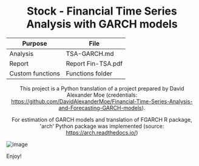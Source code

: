 <div align="center">
  
# Stock - Financial Time Series Analysis with GARCH models
 
| Purpose | File |
| --------------- | --------------- |
| Analysis | TSA-GARCH.md |
| Report | Report Fin-TSA.pdf |
| Custom functions | Functions folder |

This project is a Python translation of a project prepared by David Alexander Moe (credentials: https://github.com/DavidAlexanderMoe/Financial-Time-Series-Analysis-and-Forecasting-GARCH-models).

For estimation of GARCH models and translation of FGARCH R package, 'arch' Python package was implemented (source: https://arch.readthedocs.io/)

</div>

![image](https://github.com/DavidAlexanderMoe/Financial-TSA-GARCH-models/assets/122370567/785f7a46-ae36-476d-ad0c-8838877d671d)

Enjoy!
